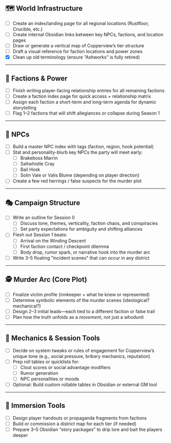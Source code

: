 

## 🗺️ World Infrastructure

- [ ] Create an index/landing page for all regional locations (Rustfloor, Crucible, etc.)
- [ ] Create internal Obsidian links between key NPCs, factions, and location pages
- [ ] Draw or generate a vertical map of Copperview’s tier structure
- [ ] Draft a visual reference for faction locations and power zones
- [x] Clean up old terminology (ensure “Ashworks” is fully retired)

---

## 🧠 Factions & Power

- [ ] Finish writing player-facing relationship entries for all remaining factions
- [ ] Create a faction index page for quick access + relationship matrix
- [ ] Assign each faction a short-term and long-term agenda for dynamic storytelling
- [ ] Flag 1–2 factions that will shift allegiances or collapse during Season 1

---

## 🧍 NPCs

- [ ] Build a master NPC index with tags (faction, region, hook potential)
- [ ] Stat and personality-blurb key NPCs the party will meet early:
  - [ ] Brakeboss Marrin
  - [ ] Saltwhistle Cray
  - [ ] Bail Hosk
  - [ ] Solin Vale or Valis Blume (depending on player direction)
- [ ] Create a few red herrings / false suspects for the murder plot

---

## 🎭 Campaign Structure

- [ ] Write an outline for Session 0
  - [ ] Discuss tone, themes, verticality, faction chaos, and conspiracies
  - [ ] Set party expectations for ambiguity and shifting alliances
- [ ] Flesh out Session 1 beats:
  - [ ] Arrival on the Winding Descent
  - [ ] First faction contact / checkpoint dilemma
  - [ ] Body drop, rumor spark, or narrative hook into the murder arc
- [ ] Write 3–5 floating "incident scenes" that can occur in any district

---

## 🕵️ Murder Arc (Core Plot)

- [ ] Finalize victim profile (innkeeper + what he knew or represented)
- [ ] Determine symbolic elements of the murder scenes (ideological? mechanical?)
- [ ] Design 2–3 initial leads—each tied to a different faction or false trail
- [ ] Plan how the truth unfolds as a *movement*, not just a whodunit

---

## 🎲 Mechanics & Session Tools

- [ ] Decide on system tweaks or rules of engagement for Copperview’s unique tone (e.g., social pressure, bribery mechanics, reputation)
- [ ] Prep roll tables or quicklists for:
  - [ ] Clout scores or social advantage modifiers
  - [ ] Rumor generation
  - [ ] NPC personalities or moods
- [ ] Optional: Build custom rollable tables in Obsidian or external GM tool

---

## 🎁 Immersion Tools

- [ ] Design player handouts or propaganda fragments from factions
- [ ] Build or commission a district map for each tier (if needed)
- [ ] Prepare 3–5 Obsidian “story packages” to drip lore and bait the players deeper
